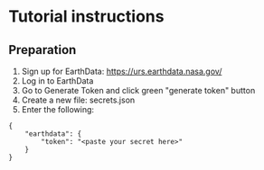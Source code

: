# Tutorial instructions

## Preparation

1. Sign up for EarthData: https://urs.earthdata.nasa.gov/
1. Log in to EarthData
1. Go to Generate Token and click green "generate token" button
1. Create a new file: secrets.json
1. Enter the following:
```
{
    "earthdata": {
        "token": "<paste your secret here>"
    }
}
```

